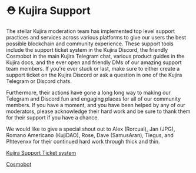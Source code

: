 # ⛑ Kujira Support

The stellar Kujira moderation team has implemented top level support practices and services across various platforms to give our users the best possible blockchain and community experience. These support tools include the support ticket system in the Kujira Discord, the friendly Cosmobot in the main Kujira Telegram chat, various product guides in the Kujira docs, and the ever open and friendly DMs of our amazing support team members. If you're ever stuck or last, make sure to either create a support ticket on the Kujira Discord or ask a question in one of the Kujira Telegram or Discord chats.&#x20;

Furthermore, their actions have gone a long long way to making our Telegram and Discord fun and engaging places for all of our community members. If you have a moment, and you have been helped by any of our moderators, please acknowledge their hard work and be sure to thank them for their support if you have a chance.

We would like to give a special shout out to Alex (Rorcual), Jan (JPG), Romano Americano (KujiDAO), Rose, Dave (SamusAran), Tiegus, and Phtevenxx for their continued hard work through thick and thin.

[Kujira Support Ticket system](support-ticket-system.md)

[Cosmobot](cosmobot.md)
